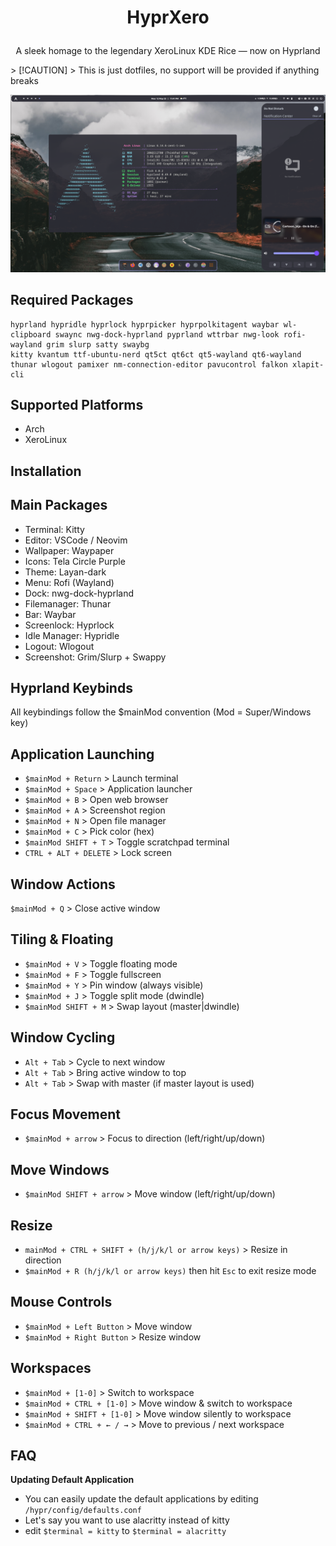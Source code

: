 # <p align="center">HyprXero</p>
 <p align="center">A sleek homage to the legendary XeroLinux KDE Rice — now on Hyprland</p>
> [!CAUTION]
> This is just dotfiles, no support will be provided if anything breaks
 
 ![preview](assets/hyprxero.png?raw=true)


## Required Packages
```
hyprland hypridle hyprlock hyprpicker hyprpolkitagent waybar wl-clipboard swaync nwg-dock-hyprland pyprland wttrbar nwg-look rofi-wayland grim slurp satty swaybg
kitty kvantum ttf-ubuntu-nerd qt5ct qt6ct qt5-wayland qt6-wayland thunar wlogout pamixer nm-connection-editor pavucontrol falkon xlapit-cli
```
## Supported Platforms
- Arch
- XeroLinux
## Installation

## Main Packages
- Terminal: Kitty
- Editor: VSCode / Neovim
- Wallpaper: Waypaper
- Icons: Tela Circle Purple
- Theme: Layan-dark
- Menu: Rofi (Wayland)
- Dock: nwg-dock-hyprland
- Filemanager: Thunar
- Bar: Waybar
- Screenlock: Hyprlock
- Idle Manager: Hypridle
- Logout: Wlogout
- Screenshot: Grim/Slurp + Swappy

## Hyprland Keybinds
All keybindings follow the $mainMod convention (Mod = Super/Windows key)

## Application Launching
- `$mainMod + Return` > Launch terminal
- `$mainMod + Space` > Application launcher
- `$mainMod + B` > Open web browser
- `$mainMod + A` > Screenshot region
- `$mainMod + N` > Open file manager
- `$mainMod + C` > Pick color (hex)
- `$mainMod SHIFT + T` > Toggle scratchpad terminal
- `CTRL + ALT + DELETE` > Lock screen

## Window Actions
`$mainMod + Q` > Close active window

## Tiling & Floating 
- `$mainMod + V` > Toggle floating mode
- `$mainMod + F` > Toggle fullscreen
- `$mainMod + Y` > Pin window (always visible)
- `$mainMod + J` > Toggle split mode (dwindle)
- `$mainMod SHIFT + M` > Swap layout (master|dwindle)

## Window Cycling
- `Alt + Tab` > Cycle to next window
- `Alt + Tab` > Bring active window to top
- `Alt + Tab` > Swap with master (if master layout is used)

## Focus Movement
- `$mainMod + arrow` > Focus to direction (left/right/up/down)

## Move Windows
- `$mainMod SHIFT + arrow` > Move window (left/right/up/down)

## Resize
- `mainMod + CTRL + SHIFT + (h/j/k/l or arrow keys)` > Resize in direction
- `$mainMod + R (h/j/k/l or arrow keys)` then hit `Esc` to exit resize mode

## Mouse Controls
- `$mainMod + Left Button` > Move window
- `$mainMod + Right Button` > Resize window

## Workspaces
- `$mainMod + [1-0]` > Switch to workspace
- `$mainMod + CTRL + [1-0]` > Move window & switch to workspace
- `$mainMod + SHIFT + [1-0]` > Move window silently to workspace
- `$mainMod + CTRL + ← / →` > Move to previous / next workspace


## FAQ
**Updating Default Application**
- You can easily update the default applications by editing `/hypr/config/defaults.conf`
- Let's say you want to use alacritty instead of kitty
- edit `$terminal = kitty` to `$terminal = alacritty`





